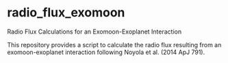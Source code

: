 # radio_flux_exomoon
Radio Flux Calculations for an Exomoon-Exoplanet Interaction


This repository provides a script to calculate the radio flux resulting from an exomoon-exoplanet interaction following Noyola et al. (2014 ApJ 791).  
